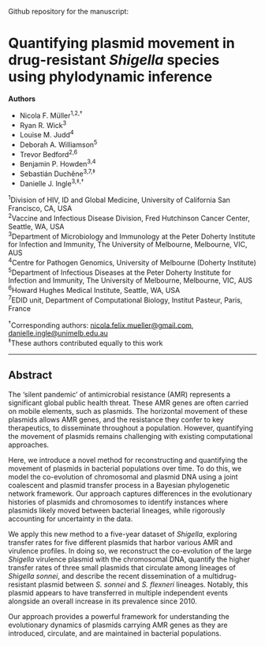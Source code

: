 Github repository for the manuscript: 
# Quantifying plasmid movement in drug-resistant *Shigella* species using phylodynamic inference

**Authors**  
- Nicola F. Müller<sup>1,2,†</sup>  
- Ryan R. Wick<sup>3</sup>  
- Louise M. Judd<sup>4</sup>  
- Deborah A. Williamson<sup>5</sup>  
- Trevor Bedford<sup>2,6</sup>  
- Benjamin P. Howden<sup>3,4</sup>  
- Sebastián Duchêne<sup>3,7,‡</sup>  
- Danielle J. Ingle<sup>3,‡,†</sup>  

<sup>1</sup>Division of HIV, ID and Global Medicine, University of California San Francisco, CA, USA  
<sup>2</sup>Vaccine and Infectious Disease Division, Fred Hutchinson Cancer Center, Seattle, WA, USA  
<sup>3</sup>Department of Microbiology and Immunology at the Peter Doherty Institute for Infection and Immunity, The University of Melbourne, Melbourne, VIC, AUS  
<sup>4</sup>Centre for Pathogen Genomics, University of Melbourne (Doherty Institute)  
<sup>5</sup>Department of Infectious Diseases at the Peter Doherty Institute for Infection and Immunity, The University of Melbourne, Melbourne, VIC, AUS  
<sup>6</sup>Howard Hughes Medical Institute, Seattle, WA, USA  
<sup>7</sup>EDID unit, Department of Computational Biology, Institut Pasteur, Paris, France  

<sup>†</sup>Corresponding authors: nicola.felix.mueller@gmail.com, danielle.ingle@unimelb.edu.au  
<sup>‡</sup>These authors contributed equally to this work

---

## Abstract
The ‘silent pandemic’ of antimicrobial resistance (AMR) represents a significant global public health threat. These AMR genes are often carried on mobile elements, such as plasmids. The horizontal movement of these plasmids allows AMR genes, and the resistance they confer to key therapeutics, to disseminate throughout a population. However, quantifying the movement of plasmids remains challenging with existing computational approaches.

Here, we introduce a novel method for reconstructing and quantifying the movement of plasmids in bacterial populations over time. To do this, we model the co-evolution of chromosomal and plasmid DNA using a joint coalescent and plasmid transfer process in a Bayesian phylogenetic network framework. Our approach captures differences in the evolutionary histories of plasmids and chromosomes to identify instances where plasmids likely moved between bacterial lineages, while rigorously accounting for uncertainty in the data.

We apply this new method to a five-year dataset of *Shigella*, exploring transfer rates for five different plasmids that harbor various AMR and virulence profiles. In doing so, we reconstruct the co-evolution of the large *Shigella* virulence plasmid with the chromosomal DNA, quantify the higher transfer rates of three small plasmids that circulate among lineages of *Shigella sonnei*, and describe the recent dissemination of a multidrug-resistant plasmid between *S. sonnei* and *S. flexneri* lineages. Notably, this plasmid appears to have transferred in multiple independent events alongside an overall increase in its prevalence since 2010.

Our approach provides a powerful framework for understanding the evolutionary dynamics of plasmids carrying AMR genes as they are introduced, circulate, and are maintained in bacterial populations.
